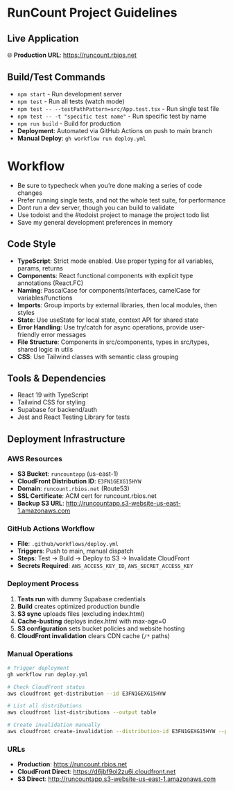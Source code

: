 # RunCount Project Guidelines

## Live Application

🌐 **Production URL**: https://runcount.rbios.net

## Build/Test Commands

- `npm start` - Run development server
- `npm test` - Run all tests (watch mode)
- `npm test -- --testPathPattern=src/App.test.tsx` - Run single test file
- `npm test -- -t "specific test name"` - Run specific test by name
- `npm run build` - Build for production
- **Deployment**: Automated via GitHub Actions on push to main branch
- **Manual Deploy**: `gh workflow run deploy.yml`

# Workflow

- Be sure to typecheck when you’re done making a series of code changes
- Prefer running single tests, and not the whole test suite, for performance
- Dont run a dev server, though you can build to validate
- Use todoist and the #todoist project to manage the project todo list
- Save my general development preferences in memory

## Code Style

- **TypeScript**: Strict mode enabled. Use proper typing for all variables, params, returns
- **Components**: React functional components with explicit type annotations (React.FC<PropType>)
- **Naming**: PascalCase for components/interfaces, camelCase for variables/functions
- **Imports**: Group imports by external libraries, then local modules, then styles
- **State**: Use useState for local state, context API for shared state
- **Error Handling**: Use try/catch for async operations, provide user-friendly error messages
- **File Structure**: Components in src/components, types in src/types, shared logic in utils
- **CSS**: Use Tailwind classes with semantic class grouping

## Tools & Dependencies

- React 19 with TypeScript
- Tailwind CSS for styling
- Supabase for backend/auth
- Jest and React Testing Library for tests

## Deployment Infrastructure

### AWS Resources

- **S3 Bucket**: `runcountapp` (us-east-1)
- **CloudFront Distribution ID**: `E3FN1GEXG15HYW`
- **Domain**: `runcount.rbios.net` (Route53)
- **SSL Certificate**: ACM cert for runcount.rbios.net
- **Backup S3 URL**: http://runcountapp.s3-website-us-east-1.amazonaws.com

### GitHub Actions Workflow

- **File**: `.github/workflows/deploy.yml`
- **Triggers**: Push to main, manual dispatch
- **Steps**: Test → Build → Deploy to S3 → Invalidate CloudFront
- **Secrets Required**: `AWS_ACCESS_KEY_ID`, `AWS_SECRET_ACCESS_KEY`

### Deployment Process

1. **Tests run** with dummy Supabase credentials
2. **Build** creates optimized production bundle
3. **S3 sync** uploads files (excluding index.html)
4. **Cache-busting** deploys index.html with max-age=0
5. **S3 configuration** sets bucket policies and website hosting
6. **CloudFront invalidation** clears CDN cache (`/*` paths)

### Manual Operations

```bash
# Trigger deployment
gh workflow run deploy.yml

# Check CloudFront status
aws cloudfront get-distribution --id E3FN1GEXG15HYW

# List all distributions
aws cloudfront list-distributions --output table

# Create invalidation manually
aws cloudfront create-invalidation --distribution-id E3FN1GEXG15HYW --paths "/*"
```

### URLs

- **Production**: https://runcount.rbios.net
- **CloudFront Direct**: https://d6jbf9ol2zu6i.cloudfront.net
- **S3 Direct**: http://runcountapp.s3-website-us-east-1.amazonaws.com
